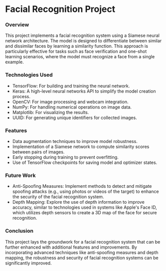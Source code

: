 # Facial Recognition Project
### Overview

This project implements a facial recognition system using a Siamese neural network architecture. The model is designed to differentiate between similar and dissimilar faces by learning a similarity function. This approach is particularly effective for tasks such as face verification and one-shot learning scenarios, where the model must recognize a face from a single example.
### Technologies Used

- TensorFlow: For building and training the neural network.
- Keras: A high-level neural networks API to simplify the model creation process.
- OpenCV: For image processing and webcam integration.
- NumPy: For handling numerical operations on image data.
- Matplotlib: For visualizing the results.
- UUID: For generating unique identifiers for collected images.

### Features

- Data augmentation techniques to improve model robustness.
- Implementation of a Siamese network to compute similarity scores between pairs of images.
- Early stopping during training to prevent overfitting.
- Use of TensorFlow checkpoints for saving model and optimizer states.

### Future Work

- Anti-Spoofing Measures: Implement methods to detect and mitigate spoofing attacks (e.g., using photos or videos of the target) to enhance the security of the facial recognition system.
- Depth Mapping: Explore the use of depth information to improve accuracy, similar to technologies used in systems like Apple's Face ID, which utilizes depth sensors to create a 3D map of the face for secure recognition.

### Conclusion

This project lays the groundwork for a facial recognition system that can be further enhanced with additional features and improvements. By incorporating advanced techniques like anti-spoofing measures and depth mapping, the robustness and security of facial recognition systems can be significantly improved.
